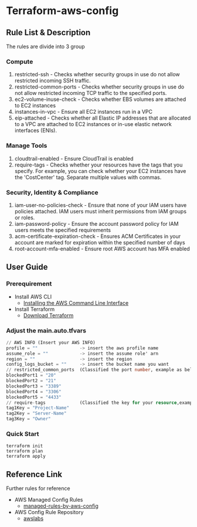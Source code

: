 Terraform-aws-config
======================
Rule List & Description
--------------------------
The rules are divide into 3 group
### Compute
   1. restricted-ssh
     - Checks whether security groups in use do not allow restricted incoming SSH traffic.
   2. restricted-common-ports
     - Checks whether security groups in use  do not allow restricted incoming TCP traffic to the specified ports.
   3. ec2-volume-inuse-check
     - Checks whether EBS volumes are attached to EC2 instances
   4. instances-in-vpc
     - Ensure all EC2 instances run in a VPC
   5. eip-attached
     - Checks whether all Elastic IP addresses that are allocated to a VPC are attached to EC2 instances or in-use elastic network interfaces (ENIs).
 ### Manage Tools
   1. cloudtrail-enabled
     - Ensure CloudTrail is enabled
   2. require-tags
     - Checks whether your resources have the tags that you specify. For example, you can check whether your EC2 instances have the 'CostCenter' tag. Separate multiple values with commas.
 ### Security, Identity & Compliance
   1. iam-user-no-policies-check
     - Ensure that none of your IAM users have policies attached. IAM users must inherit permissions from IAM groups or roles.
   2. iam-password-policy
     - Ensure the account password policy for IAM users meets the specified requirements
   3. acm-certificate-expiration-check
     - Ensures ACM Certificates in your account are marked for expiration within the specified number of days
   4. root-account-mfa-enabled
     - Ensure root AWS account has MFA enabled

User Guide
----------
### Prerequirement
   - Install AWS CLI
      - [Installing the AWS Command Line Interface](https://docs.aws.amazon.com/zh_tw/cli/latest/userguide/installing.html)
   - Install Terraform
     - [Download Terraform](https://www.terraform.io/downloads.html)
### Adjust the main.auto.tfvars
``` main.auto.tfvars
// AWS INFO (Insert your AWS INFO)
profile = ""                -> insert the aws profile name
assume_role = ""            -> insert the assume role' arn
region = ""                 -> insert the region
config_logs_bucket = ""     -> insert the bucket name you want
// restricted_common_ports  (Classified the port number, example as below)
blockedPort1 = "20"
blockedPort2 = "21"
blockedPort3 = "3389"
blockedPort4 = "3306"
blockedPort5 = "4433"
// require-tags             (Classified the key for your resource,example as below)
tag1Key = "Project-Name"
tag2Key = "Server-Name"
tag3Key = "Owner"
```
### Quick Start
``` initial
terraform init
terraform plan
terraform apply
``` 

Reference Link
--------------
 Further rules for reference
 - AWS Managed Config Rules
     - [managed-rules-by-aws-config](https://docs.aws.amazon.com/config/latest/developerguide/managed-rules-by-aws-config.html)
 - AWS Config Rule Repository
     - [awslabs](https://github.com/awslabs/aws-config-rules)
